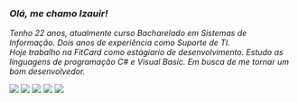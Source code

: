 ### *Olá, me chamo Izauir!*

_Tenho 22 anos, atualmente curso Bacharelado em Sistemas de Informação. Dois anos de experiência como Suporte de TI._<br /> 
_Hoje trabalho na FitCard como estágiario de desenvolvimento. Estudo as linguagens de programação C# e Visual Basic. Em busca de me tornar um bom desenvolvedor._

<div>
  <a href="https://www.linkedin.com/in/izauir-guilherme-bernardo-dos-santos-2a75a11a0/" target="_blank"><img src="https://img.shields.io/badge/-LinkedIn-%230077B5?style=for-the-badge&logo=linkedin&logoColor=white" target="_blank"></a>
  <a href = "mailto:izauirguilherme@hotmail.com"><img src="https://img.shields.io/badge/-Email-%23333?style=for-the-badge&logo=gmail&logoColor=white" target="_blank"></a>
  <a href="https://www.twitch.tv/kizutolol" target="_blank"><img src="https://img.shields.io/badge/Twitch-9146FF?style=for-the-badge&logo=twitch&logoColor=white" target="_blank"></a>
  <a href="https://www.instagram.com/izauir/" target="_blank"><img src="https://img.shields.io/badge/-Instagram-%23E4405F?style=for-the-badge&logo=instagram&logoColor=white" target="_blank"></a>
  <a href="https://www.youtube.com/channel/UCzV5T25kpKjBCs03V8RXgHA" target="_blank"><img src="https://img.shields.io/badge/YouTube-FF0000?style=for-the-badge&logo=youtube&logoColor=white" target="_blank"></a>
  <br />
  <br />
</div>
